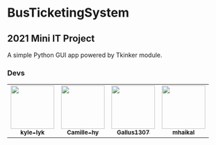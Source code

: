 # BusTicketingSystem
## 2021 Mini IT Project 

A simple Python GUI app powered by Tkinker module.

### Devs
<table>
  <tr>
   <td align="center"><a href="https://github.com/kyle-lyk"><img src="https://avatars.githubusercontent.com/u/68454409?v=4" width="100px;" alt=""/><br /><sub><b>kyle-lyk</b></sub>
    </td>
    <td align="center"><a href="https://github.com/Camille-hy"><img src="https://avatars.githubusercontent.com/u/71376935?v=4" width="100px;" alt=""/><br /><sub><b>Camille-hy</b></sub>
    </td>
    <td align="center"><a href="hhttps://github.com/Gallus1307"><img src="https://avatars.githubusercontent.com/u/83536715?v=4" width="100px;" alt=""/><br /><sub><b>Gallus1307</b></sub>
    </td>
    <td align="center"><a href="https://github.com/mhaikal02"><img src="https://avatars.githubusercontent.com/u/79073790?v=4" width="100px;" alt=""/><br /><sub><b>mhaikal</b></sub>
    </td>
  </tr>
<table>